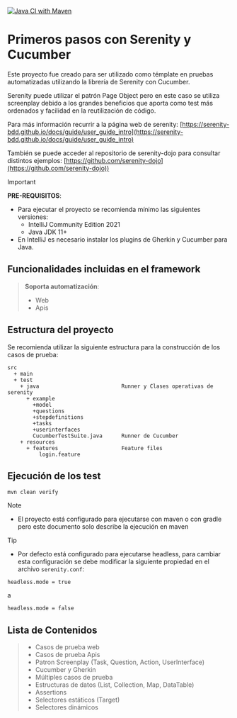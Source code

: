 [![Java CI with Maven](https://github.com/mschvap/Serenity_Starter/actions/workflows/check.yml/badge.svg)](https://github.com/mschvap/Serenity_Starter/actions/workflows/check.yml)

# Primeros pasos con Serenity y Cucumber

Este proyecto fue creado para ser utilizado como témplate en pruebas automatizadas utilizando la librería de Serenity con Cucumber. 

Serenity puede utilizar el patrón Page Object pero en este caso se utiliza screenplay debido a los grandes beneficios que aporta como test más ordenados y facilidad en la reutilización de código.

Para más información recurrir a la página web de serenity: [https://serenity-bdd.github.io/docs/guide/user_guide_intro](https://serenity-bdd.github.io/docs/guide/user_guide_intro)

También se puede acceder al repositorio de serenity-dojo para consultar distintos ejemplos: [https://github.com/serenity-dojo](https://github.com/serenity-dojo))

> [!IMPORTANT]
>
> **PRE-REQUISITOS**:
>
> * Para ejecutar el proyecto se recomienda mínimo las siguientes versiones:
>   * IntelliJ Community Edition 2021
>   * Java JDK 11+
> * En IntelliJ es necesario instalar los plugins de Gherkin y Cucumber para Java.

## Funcionalidades incluidas en el framework

> **Soporta automatización**:
> * Web
> * Apis

## Estructura del proyecto

Se recomienda utilizar la siguiente estructura para la construcción de los casos de prueba:

```Gherkin
src
  + main
  + test
    + java                          Runner y Clases operativas de serenity
      + example                   
        +model
        +questions
        +stepdefinitions
        +tasks
        +userinterfaces
        CucumberTestSuite.java      Runner de Cucumber
    + resources
      + features                    Feature files
          login.feature
```

## Ejecución de los test

```gherkin
mvn clean verify
```


> [!NOTE] 
> * El proyecto está configurado para ejecutarse con maven o con gradle pero este documento solo describe la ejecución en maven
>

> [!TIP]
> * Por defecto está configurado para ejecutarse headless, para cambiar esta configuración se debe modificar la siguiente propiedad en el archivo `serenity.conf`:
>```gherkin
>headless.mode = true
>```
> a
>
>```gherkin
>headless.mode = false
>```

## Lista de Contenidos

> * Casos de prueba web
> * Casos de prueba Apis
> * Patron Screenplay (Task, Question, Action, UserInterface)
> * Cucumber y Gherkin
> * Múltiples casos de prueba
> * Estructuras de datos (List, Collection, Map, DataTable)
> * Assertions
> * Selectores estáticos (Target)
> * Selectores dinámicos
